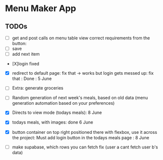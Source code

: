 # Menu Maker App

## TODOs

- [ ] get and post calls on menu table view
      correct requirements from the button:
- [ ] save
- [ ] add next item

- [X]login fixed
- [x] redirect to default page: fix that -> works but login gets messed up: fix that : Done : 5 June

- [ ] Extra: generate groceries

- [ ] Random generation of next week's meals, based on old data (menu generation automation based on your preferences)

- [x] Directs to view mode (todays meals): 8 June

- [x] todays meals, with images: done 6 June

- [x] button container on top right positioned there with flexbox, use it across the project: Must add login button in the
      todays meals page : 8 June

- [ ] make supabase, which rows you can fetch fix (user a cant fetch user b's data)
